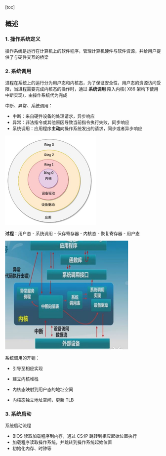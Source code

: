 [toc]



## 概述

### 1. 操作系统定义

操作系统是运行在计算机上的软件程序，管理计算机硬件与软件资源，并给用户提供了与硬件交互的桥梁



### 2. 系统调用

进程在系统上的运行分为用户态和内核态，为了保证安全性，用户态的资源访问受限，当进程需要完成内核态的操作时，通过 **系统调用** 陷入内核( X86 架构下使用中断实现)，由操作系统代为完成

中断、异常、系统调用：

- 中断：来自硬件设备的处理请求，异步响应
- 异常：非法指令或其他原因导致当前指令执行失败，同步响应
- 系统调用：应用程序**主动**向操作系统发出的请求，同步或者异步响应

<img src="img/x86分层.jpg" style="zoom:60%"/>

**过程**：用户态 - 系统调用 - 保存寄存器 - 内核态 - 恢复寄存器 - 用户态

<img src="img/系统调用流程.jpg" style="zoom:80%"/>

系统调用的开销：

- 引导至相应实现

- 建立内核堆栈
- 内核态映射到用户态的地址空间
- 内核态独立地址空间，更新 TLB



### 3. 系统启动

系统启动流程

- BIOS 读取加载程序到内存，通过 CS:IP 跳转到相应起始位置执行
- 加载程序读取操作系统，并跳转到操作系统起始位置
- 初始化内存、时钟等